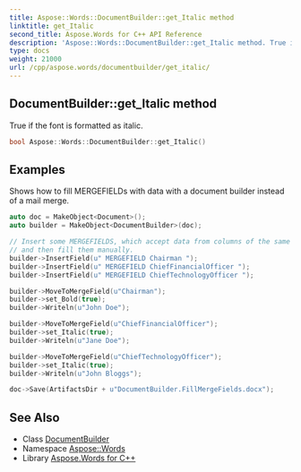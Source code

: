```yaml
---
title: Aspose::Words::DocumentBuilder::get_Italic method
linktitle: get_Italic
second_title: Aspose.Words for C++ API Reference
description: 'Aspose::Words::DocumentBuilder::get_Italic method. True if the font is formatted as italic in C++.'
type: docs
weight: 21000
url: /cpp/aspose.words/documentbuilder/get_italic/
---
```

## DocumentBuilder::get_Italic method


True if the font is formatted as italic.

```cpp
bool Aspose::Words::DocumentBuilder::get_Italic()
```


## Examples



Shows how to fill MERGEFIELDs with data with a document builder instead of a mail merge. 
```cpp
auto doc = MakeObject<Document>();
auto builder = MakeObject<DocumentBuilder>(doc);

// Insert some MERGEFIELDS, which accept data from columns of the same name in a data source during a mail merge,
// and then fill them manually.
builder->InsertField(u" MERGEFIELD Chairman ");
builder->InsertField(u" MERGEFIELD ChiefFinancialOfficer ");
builder->InsertField(u" MERGEFIELD ChiefTechnologyOfficer ");

builder->MoveToMergeField(u"Chairman");
builder->set_Bold(true);
builder->Writeln(u"John Doe");

builder->MoveToMergeField(u"ChiefFinancialOfficer");
builder->set_Italic(true);
builder->Writeln(u"Jane Doe");

builder->MoveToMergeField(u"ChiefTechnologyOfficer");
builder->set_Italic(true);
builder->Writeln(u"John Bloggs");

doc->Save(ArtifactsDir + u"DocumentBuilder.FillMergeFields.docx");
```

## See Also

* Class [DocumentBuilder](../)
* Namespace [Aspose::Words](../../)
* Library [Aspose.Words for C++](../../../)
